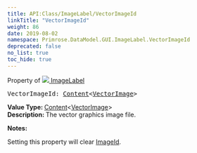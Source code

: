 ```yaml
---
title: API:Class/ImageLabel/VectorImageId
linkTitle: "VectorImageId"
weight: 86
date: 2019-08-02
namespace: Primrose.DataModel.GUI.ImageLabel.VectorImageId
deprecated: false
no_list: true
toc_hide: true
---
```

Property of <a href="/docs/api-reference/Class/ImageLabel"><img src="/icons/silk/picture.png"/>&nbsp;ImageLabel</a>
<pre class="method-declaration">
VectorImageId: <a class="type" href="/docs/api-reference/Misc/Content">Content</a><<a class="type" href="/docs/api-reference/Asset/VectorImage">VectorImage</a>></pre>
<b>Value Type: </b>
<a class="type" href="/docs/api-reference/Misc/Content">Content</a><<a class="type" href="/docs/api-reference/Asset/VectorImage">VectorImage</a>>
<br/>
<b>Description: </b>
The vector graphics image file.

<b>Notes: </b>
<p class="remarks">
Setting this property will clear <a href="/docs/api-reference/Class/ImageLabel/ImageId" >ImageId</a>.
</p>
